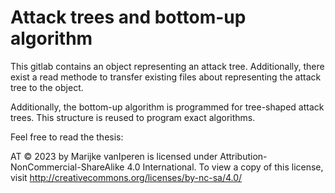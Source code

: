# Attack trees and bottom-up algorithm
This gitlab contains an object representing an attack tree. Additionally, there exist a read methode to 
transfer existing files about representing the attack tree to the object.

Additionally, the bottom-up algorithm is programmed for tree-shaped attack trees.
This structure is reused to program exact algorithms.

[//]: # (TODO: add that:  In the test file the usage of the different classes is found.)


Feel free to read the thesis:

[//]: # (TODO: add link later.)

 AT © 2023 by Marijke vanIperen is licensed under Attribution-NonCommercial-ShareAlike 4.0 International. To view a copy of this license, visit http://creativecommons.org/licenses/by-nc-sa/4.0/
